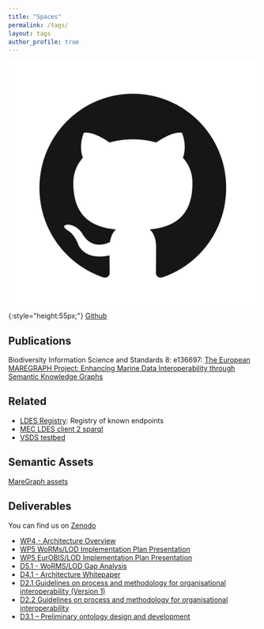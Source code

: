 ```yaml
---
title: "Spaces"
permalink: /tags/
layout: tags
author_profile: true
---
```



![](/img/GitHub.png){:style="height:55px;"} [Github](https://github.com/MareGraph-EU) 
## Publications
Biodiversity Information Science and Standards 8: e136697: [The European MAREGRAPH Project: Enhancing Marine Data Interoperability through Semantic Knowledge Graphs](https://biss.pensoft.net/article/136697/)

## Related   
- [LDES Registry](https://imec-int.github.io/ldes-registry/): Registry of known endpoints   
- [MEC LDES client 2 sparql](https://github.com/rdf-connect/ldes2sparql)  
- [VSDS testbed](https://github.com/Informatievlaanderen/VSDS-Testbed)​

## Semantic Assets  
[MareGraph assets](https://github.com/MareGraph-EU/assets)


## Deliverables
You can find us on [Zenodo](https://zenodo.org/communities/maregraph/?page=1&size=20)

- [WP4 - Architecture Overview](https://zenodo.org/records/10083644)
- [WP5 WoRMs/LOD Implementation Plan Presentation](https://zenodo.org/records/10083478)
- [WP5 EurOBIS/LOD Implementation Plan Presentation](https://zenodo.org/records/13890124)
- [D5.1 - WoRMS/LOD Gap Analysis](https://zenodo.org/records/8354364)
- [D4.1 - Architecture Whitepaper](https://zenodo.org/records/8318832)
- [D2.1 Guidelines on process and methodology for organisational interoperability (Version 1)](https://zenodo.org/records/8167337)
- [D2.2 Guidelines on process and methodology for organisational interoperability](https://zenodo.org/records/14215013)
- [D3.1 – Preliminary ontology design and development](https://zenodo.org/records/10849372)



